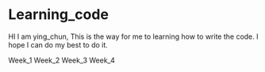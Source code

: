 # Learning_code

HI I am ying_chun, This is the way for me to learning how to write the code. I hope I can do my best to do it.

Week_1
Week_2
Week_3
Week_4
